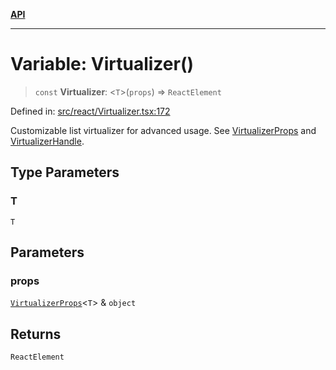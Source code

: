 [**API**](../../API.md)

***

# Variable: Virtualizer()

> `const` **Virtualizer**: \<`T`\>(`props`) => `ReactElement`

Defined in: [src/react/Virtualizer.tsx:172](https://github.com/inokawa/virtua/blob/1ff5411536e2b87ecd49256c9dcae583bb8a7836/src/react/Virtualizer.tsx#L172)

Customizable list virtualizer for advanced usage. See [VirtualizerProps](../interfaces/VirtualizerProps.md) and [VirtualizerHandle](../interfaces/VirtualizerHandle.md).

## Type Parameters

### T

`T`

## Parameters

### props

[`VirtualizerProps`](../interfaces/VirtualizerProps.md)\<`T`\> & `object`

## Returns

`ReactElement`
